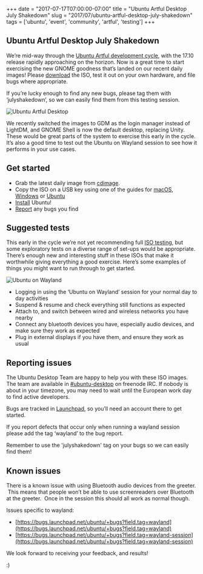 +++
date = "2017-07-17T07:00:00-07:00"
title = "Ubuntu Artful Desktop July Shakedown"
slug = "2017/07/ubuntu-artful-desktop-july-shakedown"
tags = ['ubuntu', 'event', 'community', 'artful', 'testing']
+++


## Ubuntu Artful Desktop July Shakedown

We’re mid-way through the [Ubuntu Artful development cycle](https://wiki.ubuntu.com/ArtfulAardvark/ReleaseSchedule), with the 17.10 release rapidly approaching on the horizon. Now is a great time to 
start exercising the new GNOME goodness that’s landed on our recent daily images! Please [download](http://cdimage.ubuntu.com/ubuntu/daily-live/) the ISO, test it out on your own hardware, and file 
bugs where appropriate. 

If you’re lucky enough to find any new bugs, please tag them with ‘julyshakedown’, so we can easily find them from this testing session.

![Ubuntu Artful Desktop](/images/2017-07-17/desktop.png)

We recently switched the images to GDM as the login manager instead of LightDM, and GNOME Shell is now the default desktop, replacing Unity. These would be great parts of the system to exercise this 
early in the cycle. It’s also a good time to test out the Ubuntu on Wayland session to see how it performs in your use cases.

## Get started

  * Grab the latest daily image from [cdimage](http://cdimage.ubuntu.com/ubuntu/daily-live/).
  * Copy the ISO on a USB key using one of the guides for [macOS](https://tutorials.ubuntu.com/tutorial/tutorial-create-a-usb-stick-on-macos#0), 
[Windows](https://tutorials.ubuntu.com/tutorial/tutorial-create-a-usb-stick-on-windows#0) or [Ubuntu](https://tutorials.ubuntu.com/tutorial/tutorial-create-a-usb-stick-on-ubuntu#0)  
  * [Install](https://tutorials.ubuntu.com/tutorial/tutorial-install-ubuntu-desktop#0) Ubuntu!
  * [Report](https://askubuntu.com/a/5126/612) any bugs you find

## Suggested tests

This early in the cycle we’re not yet recommending full [ISO testing](https://wiki.ubuntu.com/Testing/ISO), but some exploratory tests on a diverse range of set-ups would be appropriate. There’s 
enough new and interesting stuff in these ISOs that make it worthwhile giving everything a good exercise. Here’s some examples of things you might want to run through to get started.

![Ubuntu on Wayland](/images/2017-07-17/wayland_gdm.png)

  * Logging in using the ‘Ubuntu on Wayland’ session for your normal day to day activities
  * Suspend & resume and check everything still functions as expected
  * Attach to, and switch between wired and wireless networks you have nearby
  * Connect any bluetooth devices you have, especially audio devices, and make sure they work as expected
  * Plug in external displays if you have them, and ensure they work as usual

## Reporting issues

The Ubuntu Desktop Team are happy to help you with these ISO images. The team are available in [#ubuntu-desktop](http://webchat.freenode.net/?channels=%23ubuntu-desktop&uio=d4) on freenode IRC. If nobody is about in your timezone, you may need to wait until the European work day to find active developers.

Bugs are tracked in [Launchpad](https://launchpad.net/), so you’ll need an account there to get started. 

If you report defects that occur only when running a wayland session please add the tag ‘wayland’ to the bug report. 

Remember to use the 'julyshakedown' tag on your bugs so we can easily find them!

## Known issues

There is a known issue with using Bluetooth audio devices from the greeter.  This means that people won’t be able to use screenreaders over Bluetooth at the greeter.  Once in the session this should all work as normal though.

Issues specific to wayland:

  * [https://bugs.launchpad.net/ubuntu/+bugs?field.tag=wayland](https://bugs.launchpad.net/ubuntu/+bugs?field.tag=wayland)
  * [https://bugs.launchpad.net/ubuntu/+bugs?field.tag=wayland-session](https://bugs.launchpad.net/ubuntu/+bugs?field.tag=wayland-session)

We look forward to receiving your feedback, and results!

:)
